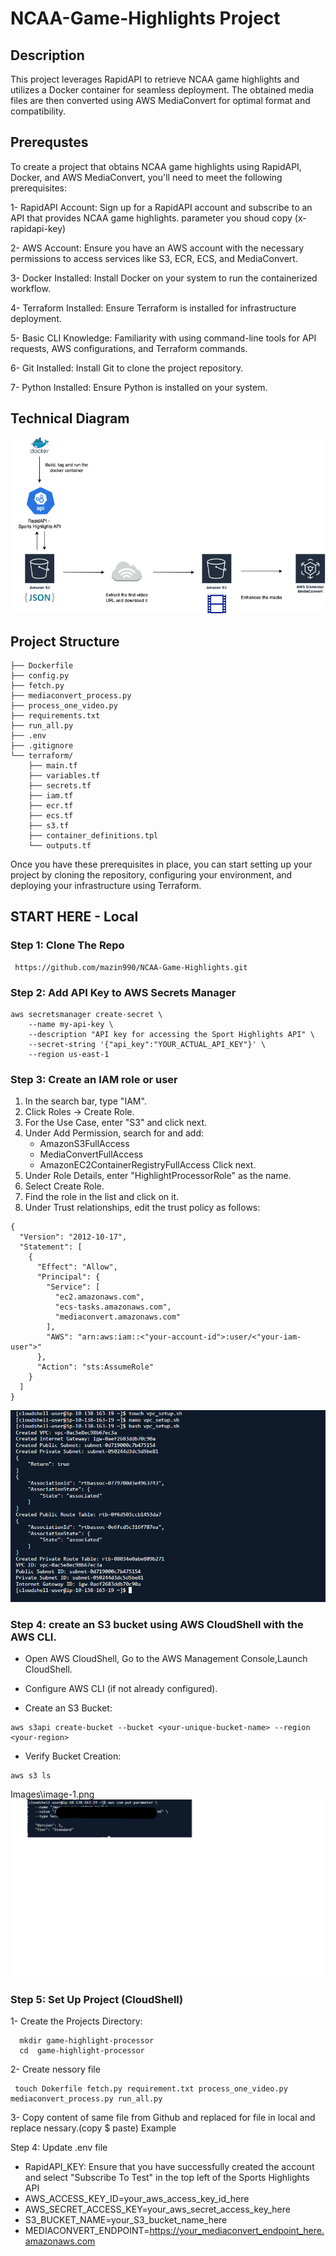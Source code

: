 # NCAA-Game-Highlights Project

## Description
This project leverages RapidAPI to retrieve NCAA game highlights and utilizes a Docker container for seamless deployment. The obtained media files are then converted using AWS MediaConvert for optimal format and compatibility.

## Prerequstes
To create a project that obtains NCAA game highlights using RapidAPI, Docker, and AWS MediaConvert, you'll need to meet the following prerequisites:

1- RapidAPI Account: Sign up for a RapidAPI account and subscribe to an API that provides NCAA game highlights.
parameter you shoud copy (x-rapidapi-key)

2- AWS Account: Ensure you have an AWS account with the necessary permissions to access services like S3, ECR, ECS, and MediaConvert.

3- Docker Installed: Install Docker on your system to run the containerized workflow.

4- Terraform Installed: Ensure Terraform is installed for infrastructure deployment.

5- Basic CLI Knowledge: Familiarity with using command-line tools for API requests, AWS configurations, and Terraform commands.

6- Git Installed: Install Git to clone the project repository.

7- Python Installed: Ensure Python is installed on your system.

## Technical Diagram

![alt text](NCAAgamehighlight.png)

## Project Structure

```src/
├── Dockerfile
├── config.py
├── fetch.py
├── mediaconvert_process.py
├── process_one_video.py
├── requirements.txt
├── run_all.py
├── .env
├── .gitignore
└── terraform/
    ├── main.tf
    ├── variables.tf
    ├── secrets.tf
    ├── iam.tf
    ├── ecr.tf
    ├── ecs.tf
    ├── s3.tf
    ├── container_definitions.tpl
    └── outputs.tf
```
Once you have these prerequisites in place, you can start setting up your project by cloning the repository, configuring your environment, and deploying your infrastructure using Terraform.

## START HERE - Local
### Step 1: Clone The Repo

```
 https://github.com/mazin990/NCAA-Game-Highlights.git

 ```
### Step 2: Add API Key to AWS Secrets Manager

```
aws secretsmanager create-secret \
    --name my-api-key \
    --description "API key for accessing the Sport Highlights API" \
    --secret-string '{"api_key":"YOUR_ACTUAL_API_KEY"}' \
    --region us-east-1
```
### Step 3: Create an IAM role or user
1.	In the search bar, type "IAM".
2.	Click Roles -> Create Role.
3.	For the Use Case, enter "S3" and click next.
4.	Under Add Permission, search for and add:
    - AmazonS3FullAccess
	- MediaConvertFullAccess
	- AmazonEC2ContainerRegistryFullAccess
Click next.
1.	Under Role Details, enter "HighlightProcessorRole" as the name.
2.	Select Create Role.
3.	Find the role in the list and click on it.
4.	Under Trust relationships, edit the trust policy as follows:

```
{
  "Version": "2012-10-17",
  "Statement": [
    {
      "Effect": "Allow",
      "Principal": {
        "Service": [
          "ec2.amazonaws.com",
          "ecs-tasks.amazonaws.com",
          "mediaconvert.amazonaws.com"
        ],
        "AWS": "arn:aws:iam::<"your-account-id">:user/<"your-iam-user">"
      },
      "Action": "sts:AssumeRole"
    }
  ]
}
```
![alt text](image.png)

### Step 4: create an S3 bucket using AWS CloudShell with the AWS CLI.

- Open AWS CloudShell, Go to the AWS Management Console,Launch CloudShell.

- Configure AWS CLI (if not already configured).

- Create an S3 Bucket:
 ```
 aws s3api create-bucket --bucket <your-unique-bucket-name> --region <your-region>
```

- Verify Bucket Creation:
```
aws s3 ls
```
Images\image-1.png
![alt text](image-1.png)

### Step 5: Set Up Project (CloudShell)

1- Create the Projects Directory: 
```
  mkdir game-highlight-processor
  cd  game-highlight-processor
```

2- Create nessory file  
```
 touch Dokerfile fetch.py requirement.txt process_one_video.py mediaconvert_process.py run_all.py
```
3- Copy content of same file from Github and replaced for file in local and replace nessary.(copy $ paste)
Example 

Step 4: Update .env file
- RapidAPI_KEY: Ensure that you have successfully created the account and select "Subscribe To Test" in the top left of the Sports Highlights API
- AWS_ACCESS_KEY_ID=your_aws_access_key_id_here
- AWS_SECRET_ACCESS_KEY=your_aws_secret_access_key_here
- S3_BUCKET_NAME=your_S3_bucket_name_here
- MEDIACONVERT_ENDPOINT=https://your_mediaconvert_endpoint_here.amazonaws.com
